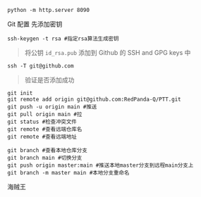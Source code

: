 
```
python -m http.server 8090
```



Git 配置
先添加密钥
```shell
ssh-keygen -t rsa #指定rsa算法生成密钥
```
>  将公钥 `id_rsa.pub` 添加到 Github 的 SSH and GPG keys 中

```shell
ssh -T git@github.com
```
>  验证是否添加成功

```shell
git init
git remote add origin git@github.com:RedPanda-Q/PTT.git
git push -u origin main #推送
git pull origin main #拉
git status #检查冲突文件
git remote #查看远端仓库名
git remote #查看远端地址
```


```shell
git branch #查看本地仓库分支
git branch main #切换分支
git push origin master:main #推送本地master分支到远程main分支上
git branch -m master main #本地分支重命名
```
海贼王 

